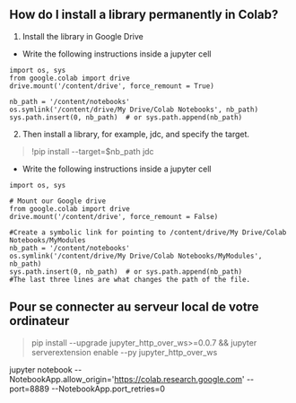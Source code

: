 ## How do I install a library permanently in Colab?

1. Install the library in Google Drive

* Write the following instructions inside a jupyter cell
```
import os, sys
from google.colab import drive
drive.mount('/content/drive', force_remount = True)

nb_path = '/content/notebooks'
os.symlink('/content/drive/My Drive/Colab Notebooks', nb_path)
sys.path.insert(0, nb_path)  # or sys.path.append(nb_path)
```

2. Then install a library, for example, jdc, and specify the target.

>!pip install --target=$nb_path jdc


* Write the following instructions inside a jupyter cell
```
import os, sys

# Mount our Google drive
from google.colab import drive
drive.mount('/content/drive', force_remount = False)

#Create a symbolic link for pointing to /content/drive/My Drive/Colab Notebooks/MyModules
nb_path = '/content/notebooks'
os.symlink('/content/drive/My Drive/Colab Notebooks/MyModules', nb_path)
sys.path.insert(0, nb_path)  # or sys.path.append(nb_path)
#The last three lines are what changes the path of the file.

```

## Pour se connecter au serveur local de votre ordinateur

> pip install --upgrade jupyter_http_over_ws>=0.0.7 &&  jupyter serverextension enable --py jupyter_http_over_ws

jupyter notebook --NotebookApp.allow_origin='https://colab.research.google.com' --port=8889 --NotebookApp.port_retries=0
